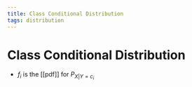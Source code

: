 ```yaml
---
title: Class Conditional Distribution
tags: distribution
---
```


# Class Conditional Distribution
- $f_{i}$ is the [[pdf]] for $P_{X|Y=c_{i}}$






























